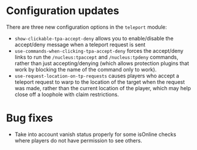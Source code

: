 # Configuration updates

There are three new configuration options in the `teleport` module:

* `show-clickable-tpa-accept-deny` allows you to enable/disable the accept/deny message when a teleport request is sent
* `use-commands-when-clicking-tpa-accept-deny` forces the accept/deny links to run the `/nucleus:tpaccept` and `/nucleus:tpdeny` commands, rather
 than just accepting/denying (which allows protection plugins that work by blocking the name of the command only to work).
* `use-request-location-on-tp-requests` causes players who accept a teleport request to warp to the location of the target when the request was made, 
rather than the current location of the player, which may help close off a loophole with claim restrictions.

# Bug fixes

* Take into account vanish status properly for some isOnline checks where players do not have permission to see others.